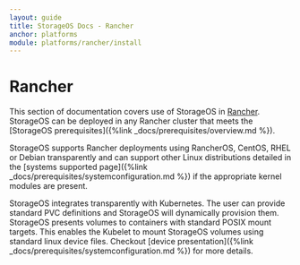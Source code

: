 ```yaml
---
layout: guide
title: StorageOS Docs - Rancher
anchor: platforms
module: platforms/rancher/install
---
```


# Rancher

This section of documentation covers use of StorageOS in
[Rancher](https://www.rancher.com/). StorageOS can be deployed in any Rancher cluster
that meets the [StorageOS prerequisites]({%link
_docs/prerequisites/overview.md %}).

StorageOS supports Rancher deployments using RancherOS, CentOS, RHEL or Debian
transparently and can support other Linux distributions detailed in the
[systems supported page]({%link
_docs/prerequisites/systemconfiguration.md %}) if the appropriate kernel
modules are present.

StorageOS integrates transparently with Kubernetes. The user can provide
standard PVC definitions and StorageOS will dynamically provision them.
StorageOS presents volumes to containers with standard POSIX mount targets.
This enables the Kubelet to mount StorageOS volumes using standard linux device
files. Checkout [device presentation]({%link
_docs/prerequisites/systemconfiguration.md %}) for more details.

